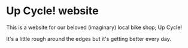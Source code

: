 # Up Cycle! website

This is a website for our beloved (imaginary) local bike shop; Up Cycle!

It's a little rough around the edges but it's getting better every day.